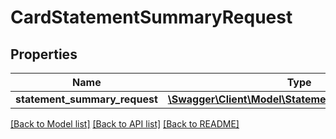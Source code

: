 # CardStatementSummaryRequest

## Properties
Name | Type | Description | Notes
------------ | ------------- | ------------- | -------------
**statement_summary_request** | [**\Swagger\Client\Model\StatementSummaryRequest[]**](StatementSummaryRequest.md) |  | [optional] 

[[Back to Model list]](../../README.md#documentation-for-models) [[Back to API list]](../../README.md#documentation-for-api-endpoints) [[Back to README]](../../README.md)

